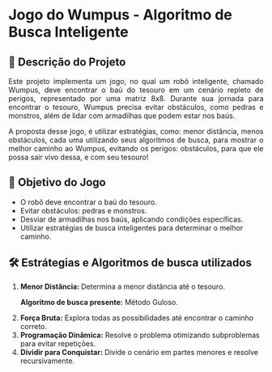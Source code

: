 # Jogo do Wumpus - Algoritmo de Busca Inteligente

## 📜 Descrição do Projeto

<p style="text-align: justify;">Este projeto implementa um jogo, no qual um robô inteligente, chamado Wumpus, deve encontrar o baú do tesouro em um cenário repleto de perigos, representado por uma matriz 8x8. Durante sua jornada para encontrar o tesouro, Wumpus precisa evitar obstáculos, como pedras e monstros, além de lidar com armadilhas que podem estar nos baús.</p>

<p style="text-align: justify;">A proposta desse jogo, é utilizar estratégias, como: menor distância, menos obstáculos, cada uma utilizando seus algoritmos de busca, para mostrar o melhor caminho ao Wumpus, evitando os perigos: obstáculos, para que ele possa sair vivo dessa, e com seu tesouro!</p>

## 🎯 Objetivo do Jogo

- O robô deve encontrar o baú do tesouro.
- Evitar obstáculos: pedras e monstros.
- Desviar de armadilhas nos baús, aplicando condições específicas.
- Utilizar estratégias de busca inteligentes para determinar o melhor caminho.

## 🛠️ Estrátegias e Algoritmos de busca utilizados

<ol>
      <li>
        <strong>Menor Distância: </strong>Determina a menor distância até o tesouro.
        <p><strong>Algoritmo de busca presente:</strong> Método Guloso.</p>
      </li>
      <li><strong>Força Bruta:</strong> Explora todas as possibilidades até encontrar o caminho correto.</li>
      <li><strong>Programação Dinâmica:</strong> Resolve o problema otimizando subproblemas para evitar repetições.</li>
      <li><strong>Dividir para Conquistar:</strong> Divide o cenário em partes menores e resolve recursivamente.</li>
 </ol>





